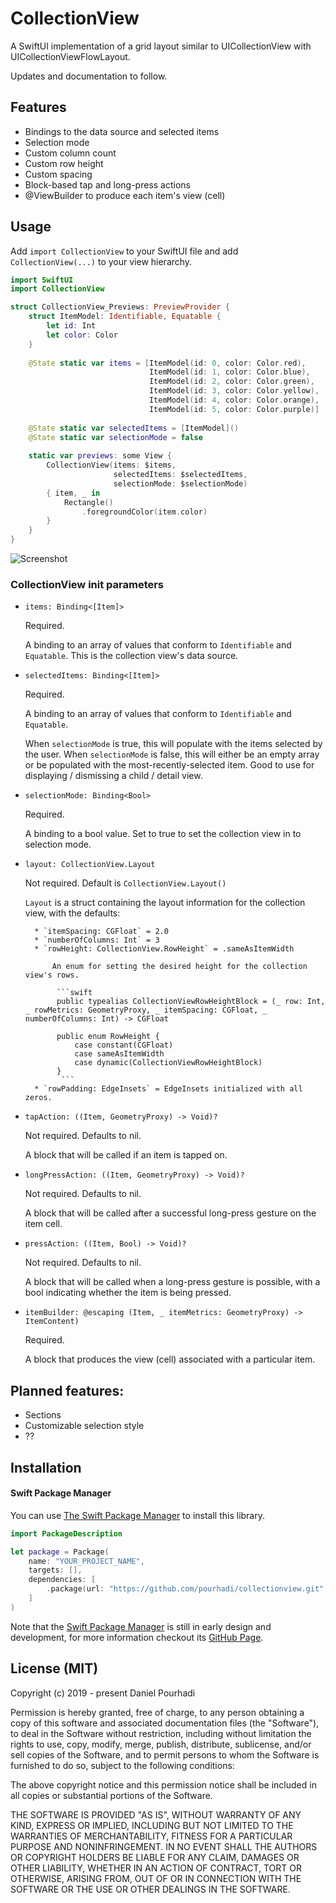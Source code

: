 # CollectionView

A SwiftUI implementation of a grid layout similar to UICollectionView with UICollectionViewFlowLayout.

Updates and documentation to follow.

## Features

* Bindings to the data source and selected items
* Selection mode
* Custom column count
* Custom row height
* Custom spacing
* Block-based tap and long-press actions
* @ViewBuilder to produce each item's view (cell)

## Usage

Add `import CollectionView` to your SwiftUI file and add `CollectionView(...)` to your view hierarchy. 

```swift
import SwiftUI
import CollectionView

struct CollectionView_Previews: PreviewProvider {
    struct ItemModel: Identifiable, Equatable {
        let id: Int
        let color: Color
    }
    
    @State static var items = [ItemModel(id: 0, color: Color.red),
                               ItemModel(id: 1, color: Color.blue),
                               ItemModel(id: 2, color: Color.green),
                               ItemModel(id: 3, color: Color.yellow),
                               ItemModel(id: 4, color: Color.orange),
                               ItemModel(id: 5, color: Color.purple)]
    
    @State static var selectedItems = [ItemModel]()
    @State static var selectionMode = false
    
    static var previews: some View {
        CollectionView(items: $items,
                       selectedItems: $selectedItems,
                       selectionMode: $selectionMode)
        { item, _ in
            Rectangle()
                .foregroundColor(item.color)
        }
    }
}

```
![Screenshot](https://github.com/pourhadi/collectionview/blob/master/screenshot.png?raw=true)

### CollectionView init parameters

 * `items: Binding<[Item]>`

    Required. 

    A binding to an array of values that conform to `Identifiable` and `Equatable`. This is the collection view's data source.

* `selectedItems: Binding<[Item]>`

    Required.

    A binding to an array of values that conform to `Identifiable` and `Equatable`.

    When `selectionMode` is true, this will populate with the items selected by the user. When `selectionMode` is false, this will either be an empty array or be populated with the most-recently-selected item. Good to use for displaying / dismissing a child / detail view.

* `selectionMode: Binding<Bool>`

    Required.

    A binding to a bool value. Set to true to set the collection view in to selection mode.

* `layout: CollectionView.Layout`

    Not required. Default is `CollectionView.Layout()`
    
    `Layout` is a struct containing the layout information for the collection view, with the defaults:
   
        * `itemSpacing: CGFloat` = 2.0
        * `numberOfColumns: Int` = 3   
        * `rowHeight: CollectionView.RowHeight` = .sameAsItemWidth

            An enum for setting the desired height for the collection view's rows.

             ```swift
             public typealias CollectionViewRowHeightBlock = (_ row: Int, _ rowMetrics: GeometryProxy, _ itemSpacing: CGFloat, _ numberOfColumns: Int) -> CGFloat

             public enum RowHeight {
                 case constant(CGFloat)
                 case sameAsItemWidth
                 case dynamic(CollectionViewRowHeightBlock)
             }
              ```
        * `rowPadding: EdgeInsets` = EdgeInsets initialized with all zeros.

* `tapAction: ((Item, GeometryProxy) -> Void)?`

    Not required. Defaults to nil.

    A block that will be called if an item is tapped on.

* `longPressAction: ((Item, GeometryProxy) -> Void)?`

    Not required. Defaults to nil.

    A block that will be called after a successful long-press gesture on the item cell.
    
* `pressAction: ((Item, Bool) -> Void)?`

    Not required. Defaults to nil.

    A block that will be called when a long-press gesture is possible, with a bool indicating whether the item is being pressed.
    
* `itemBuilder: @escaping (Item, _ itemMetrics: GeometryProxy) -> ItemContent)`

    Required.

    A block that produces the view (cell) associated with a particular item.
    


## Planned features:
* Sections
* Customizable selection style
* ??

## Installation

#### Swift Package Manager
You can use [The Swift Package Manager](https://swift.org/package-manager) to install this library.

```swift
import PackageDescription

let package = Package(
    name: "YOUR_PROJECT_NAME",
    targets: [],
    dependencies: [
        .package(url: "https://github.com/pourhadi/collectionview.git", .branch("master"))    
    ]
)
```

Note that the [Swift Package Manager](https://swift.org/package-manager) is still in early design and development, for more information checkout its [GitHub Page](https://github.com/apple/swift-package-manager).

## License (MIT)

Copyright (c) 2019 - present Daniel Pourhadi

Permission is hereby granted, free of charge, to any person obtaining a copy
of this software and associated documentation files (the "Software"), to deal
in the Software without restriction, including without limitation the rights
to use, copy, modify, merge, publish, distribute, sublicense, and/or sell
copies of the Software, and to permit persons to whom the Software is
furnished to do so, subject to the following conditions:

The above copyright notice and this permission notice shall be included in
all copies or substantial portions of the Software.

THE SOFTWARE IS PROVIDED "AS IS", WITHOUT WARRANTY OF ANY KIND, EXPRESS OR
IMPLIED, INCLUDING BUT NOT LIMITED TO THE WARRANTIES OF MERCHANTABILITY,
FITNESS FOR A PARTICULAR PURPOSE AND NONINFRINGEMENT. IN NO EVENT SHALL THE
AUTHORS OR COPYRIGHT HOLDERS BE LIABLE FOR ANY CLAIM, DAMAGES OR OTHER
LIABILITY, WHETHER IN AN ACTION OF CONTRACT, TORT OR OTHERWISE, ARISING FROM,
OUT OF OR IN CONNECTION WITH THE SOFTWARE OR THE USE OR OTHER DEALINGS IN
THE SOFTWARE.
